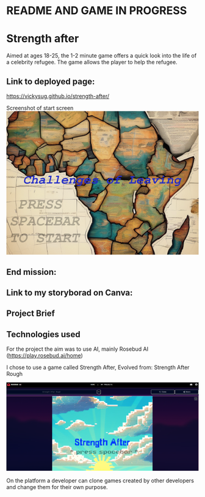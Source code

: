 # README AND GAME IN PROGRESS


# Strength after
Aimed at ages 18-25, the 1-2 minute game offers a quick look into the life of a celebrity refugee. The game allows the player to help the refugee.

## Link to deployed page: 
https://vickysug.github.io/strength-after/

Screenshot of start screen
![alt text](images/game.scrn.shot.png)




## End mission:


## Link to my storyborad on Canva: 





## Project Brief



## Technologies used

For the project the aim was to use AI, mainly Rosebud AI (https://play.rosebud.ai/home)

I chose to use a game called Strength After, Evolved from: Strength After Rough

![alt text](images/rb.scrn.sht.png)

On the platform a developer can clone games created by other developers and change them for their own purpose. 


